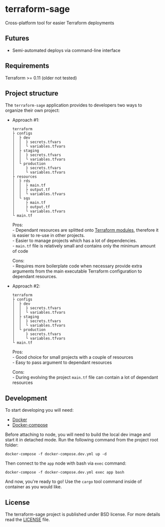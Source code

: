 # terraform-sage
Cross-platform tool for easier Terraform deployments

Futures
--------
- Semi-automated deploys via command-line interface

Requirements
------------
Terraform >= 0.11 (older not tested)

Project structure
-----------------
The `terraform-sage` application provides to developers two ways to organize their own project:
- Approach #1:
    ```
    terraform   
    ├ configs
    │  ├ dev
    │  │  ├ secrets.tfvars
    │  │  └ variables.tfvars  
    │  ├ staging
    │  │  ├ secrets.tfvars
    │  │  └ variables.tfvars  
    │  └ production
    │     ├ secrets.tfvars
    │     └ variables.tfvars   
    ├ resources
    │  ├ rds
    │  │  ├ main.tf
    │  │  ├ output.tf  
    │  │  └ variables.tfvars
    │  └ sqs 
    │     ├ main.tf
    │     ├ output.tf  
    │     └ variables.tfvars
    └ main.tf
    ```
    Pros:  
        - Dependant resources are splitted onto [Terraform modules](https://www.terraform.io/docs/configuration/modules.html), therefore it is easier to re-use in other projects.    
        - Easier to manage projects which has a lot of dependencies.  
        - `main.tf` file is relatively small and contains only the minimum amount of code  
 
    Cons:  
        - Requires more boilerplate code when necessary provide extra arguments from the main executable Terraform configuration to dependant resources.

- Approach #2:
    ```
    terraform   
    ├ configs
    │  ├ dev
    │  │  ├ secrets.tfvars
    │  │  └ variables.tfvars  
    │  ├ staging
    │  │  ├ secrets.tfvars
    │  │  └ variables.tfvars  
    │  └ production
    │     ├ secrets.tfvars
    │     └ variables.tfvars     
    └ main.tf
    ```
    Pros:  
        - Good choice for small projects with a couple of resources  
        - Easy to pass argument to dependant resources
        
    Cons:  
        - During evolving the project `main.tf` file can contain a lot of dependant resources

Development
-----------
To start developing you will need:
- [Docker](https://docs.docker.com/install/)
- [Docker-compose](https://docs.docker.com/compose/install/)

Before attaching to node, you will need to build the local dev image and start it in detached mode. Run the following command from the project root folder:
```
docker-compose -f docker-compose.dev.yml up -d
```
Then connect to the `app` node with bash via `exec` command:
```
docker-compose -f docker-compose.dev.yml exec app bash
```
And now, you're ready to go! Use the `cargo` tool command inside of container as you would like.

License
-------
The terraform-sage project is published under BSD license. For more details read the [LICENSE](https://github.com/Relrin/terraform-sage/blob/master/LICENSE) file.
